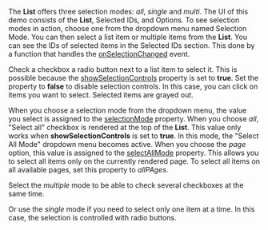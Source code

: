 The **List** offers three selection modes: *all*, *single* and *multi*. The UI of this demo consists of the **List**, Selected IDs, and Options. To see selection modes in action, choose one from the dropdown menu named Selection Mode. You can then select a list item or multiple items from the **List**. You can see the IDs of selected items in the Selected IDs section. This done by a function that handles the [onSelectionChanged](/Documentation/ApiReference/UI_Widgets/dxList/Configuration/#onSelectionChanged) event.

Check a checkbox a radio button next to a list item to select it. This is possible because the [showSelectionControls](/Documentation/ApiReference/UI_Widgets/dxList/Configuration/#showSelectionControls) property is set to **true**. Set the property to **false** to disable selection controls. In this case, you can click on items you want to select. Selected items are grayed out. 

When you choose a selection mode from the dropdown menu, the value you select is assigned to the [selectionMode](/Documentation/ApiReference/UI_Widgets/dxList/Configuration/#selectionMode) property. When you choose *all*, "Select all" checkbox is rendered at the top of the **List**. This value only works when **showSelectionControls** is set to **true**. In this mode, the "Select All Mode" dropdown menu becomes active. When you choose the *page* option, this value is assigned to the [selectAllMode](/Documentation/ApiReference/UI_Components/dxList/Configuration/#selectAllMode) property. This allows you to select all items only on the currently rendered page. To select all items on all available pages, set this property to *allPAges*. 

Select the *multiple* mode to be able to check several checkboxes at the same time. 

Or use the *single* mode if you need to select only one item at a time. In this case, the selection is controlled with radio buttons.